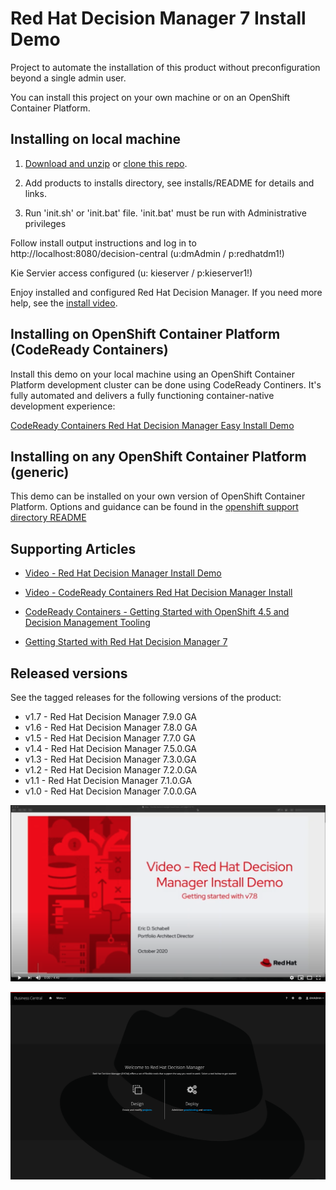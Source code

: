 Red Hat Decision Manager 7 Install Demo
=======================================
Project to automate the installation of this product without preconfiguration beyond a single admin user.

You can install this project on your own machine or on an OpenShift Container Platform.


Installing on local machine
---------------------------
1. [Download and unzip](https://github.com/jbossdemocentral/rhdm7-install-demo/archive/master.zip) 
   or [clone this repo](https://github.com/jbossdemocentral/rhdm7-install-demo.git).

2. Add products to installs directory, see installs/README for details and links.

3. Run 'init.sh' or 'init.bat' file. 'init.bat' must be run with Administrative privileges

Follow install output instructions and log in to http://localhost:8080/decision-central (u:dmAdmin / p:redhatdm1!)

Kie Servier access configured (u: kieserver / p:kieserver1!)

Enjoy installed and configured Red Hat Decision Manager. If you need more help, see the [install video](https://youtu.be/7Vpf9i1yJXU).


Installing on OpenShift Container Platform (CodeReady Containers)
----------------------------------------------------------------
Install this demo on your local machine using an OpenShift Container Platform development cluster can be 
done using CodeReady Continers. It's fully automated and delivers a fully functioning container-native 
development experience:

[CodeReady Containers Red Hat Decision Manager Easy Install Demo](https://gitlab.com/redhatdemocentral/crc-rhdm-install-demo)


Installing on any OpenShift Container Platform (generic)
-------------------------------------------------------
This demo can be installed on your own version of OpenShift Container Platform. Options and guidance can 
be found in the [openshift support directory README](support/openshift/README.md)


Supporting Articles
-------------------
- [Video - Red Hat Decision Manager Install Demo](https://youtu.be/7Vpf9i1yJXU)

- [Video - CodeReady Containers Red Hat Decision Manager Install](https://youtu.be/tn3LjSE7c6I) 

- [CodeReady Containers - Getting Started with OpenShift 4.5 and Decision Management Tooling](https://dzone.com/articles/codeready-containers-getting-started-with-openshif)

- [Getting Started with Red Hat Decision Manager 7](https://developers.redhat.com/blog/2018/03/19/red-hat-decision-manager-7/)


Released versions
-----------------
See the tagged releases for the following versions of the product:

- v1.7 - Red Hat Decision Manager 7.9.0 GA
- v1.6 - Red Hat Decision Manager 7.8.0 GA
- v1.5 - Red Hat Decision Manager 7.7.0 GA
- v1.4 - Red Hat Decision Manager 7.5.0.GA
- v1.3 - Red Hat Decision Manager 7.3.0.GA
- v1.2 - Red Hat Decision Manager 7.2.0.GA
- v1.1 - Red Hat Decision Manager 7.1.0.GA
- v1.0 - Red Hat Decision Manager 7.0.0.GA

[![Red Hat Decision Manager Install Video](./docs/demo-images/install-video.png)](https://youtu.be/7Vpf9i1yJXU)

![Red Hat Decision Manager 7](./docs/demo-images/rhdm7.png)
